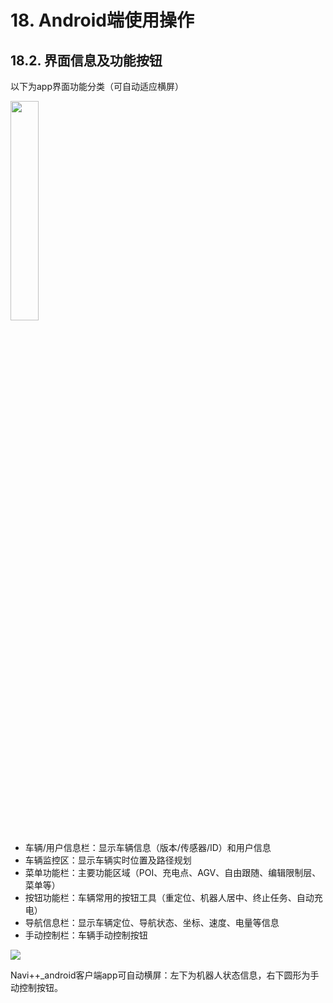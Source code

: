 ﻿# 18.	Android端使用操作
## 18.2.	界面信息及功能按钮
以下为app界面功能分类（可自动适应横屏）

<img src="https://imgconvert.csdnimg.cn/aHR0cHM6Ly9oYmltZy5odWFiYW5pbWcuY29tLzI0MGI1M2ZlMjg3NGZhN2Y4NTRlOGI3Y2E1YmE2ZDllY2VlOGNmMzUyNzg2Yy1kZWQxT2hfZnc2NTg?x-oss-process=image/format,png" width="30%">

* 车辆/用户信息栏：显示车辆信息（版本/传感器/ID）和用户信息
* 车辆监控区：显示车辆实时位置及路径规划
* 菜单功能栏：主要功能区域（POI、充电点、AGV、自由跟随、编辑限制层、菜单等）
* 按钮功能栏：车辆常用的按钮工具（重定位、机器人居中、终止任务、自动充电）
* 导航信息栏：显示车辆定位、导航状态、坐标、速度、电量等信息
* 手动控制栏：车辆手动控制按钮

<img src="https://imgconvert.csdnimg.cn/aHR0cHM6Ly9oYmltZy5odWFiYW5pbWcuY29tL2QyYjJmODY2NGFmMTFkNWQ1OWZlYjZhMjk2ZjUwOTFjZjQxMTVjZDdkZTljLXVSZ2dEYV9mdzY1OA?x-oss-process=image/format,png" align=center />

Navi++_android客户端app可自动横屏：左下为机器人状态信息，右下圆形为手动控制按钮。